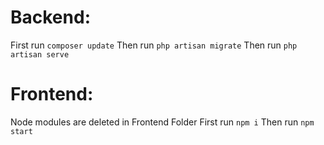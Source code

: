 # Backend:
First run ``` composer update ```
Then run ``` php artisan migrate ```
Then run ``` php artisan serve ```

# Frontend:
Node modules are deleted in Frontend Folder
First run ``` npm i ```
Then run ``` npm start ```
